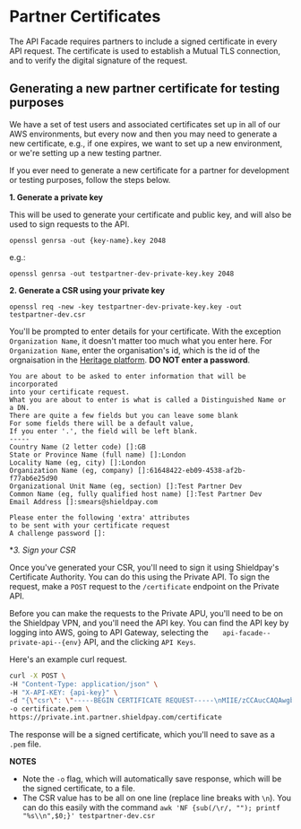 # Partner Certificates

The API Facade requires partners to include a signed certificate in every API request. The certificate is used to establish a Mutual TLS connection, and to verify the digital signature of the request.

## Generating a new partner certificate for testing purposes

We have a set of test users and associated certificates set up in all of our AWS environments, but every now and then you may need to generate a new certificate, e.g., if one expires, we want to set up a new environment, or we're setting up a new testing partner.

If you ever need to generate a new certificate for a partner for development or testing purposes, follow the steps below.

**1. Generate a private key**

This will be used to generate your certificate and public key, and will also be used to sign requests to the API.

```
openssl genrsa -out {key-name}.key 2048
```

e.g.:

```
openssl genrsa -out testpartner-dev-private-key.key 2048
```

**2. Generate a CSR using your private key**

```
openssl req -new -key testpartner-dev-private-key.key -out testpartner-dev.csr
```

You'll be prompted to enter details for your certificate. With the exception `Organization Name`, it doesn't matter too much what you enter here. For `Organization Name`, enter the organisation's id, which is the id of the orgnaisation in the [Heritage platform](./setting-partner-up-in-heritage.md). **DO NOT enter a password**.

```
You are about to be asked to enter information that will be incorporated
into your certificate request.
What you are about to enter is what is called a Distinguished Name or a DN.
There are quite a few fields but you can leave some blank
For some fields there will be a default value,
If you enter '.', the field will be left blank.
-----
Country Name (2 letter code) []:GB
State or Province Name (full name) []:London
Locality Name (eg, city) []:London
Organization Name (eg, company) []:61648422-eb09-4538-af2b-f77ab6e25d90
Organizational Unit Name (eg, section) []:Test Partner Dev
Common Name (eg, fully qualified host name) []:Test Partner Dev
Email Address []:smears@shieldpay.com

Please enter the following 'extra' attributes
to be sent with your certificate request
A challenge password []:
```

\*_3. Sign your CSR_

Once you've generated your CSR, you'll need to sign it using Shieldpay's Certificate Authority. You can do this using the Private API. To sign the request, make a `POST` request to the `/certificate` endpoint on the Private API.

Before you can make the requests to the Private APU, you'll need to be on the Shieldpay VPN, and you'll need the API key. You can find the API key by logging into AWS, going to API Gateway, selecting the `	api-facade--private-api--{env}` API, and the clicking `API Keys`.

Here's an example curl request.

```bash
curl -X POST \
-H "Content-Type: application/json" \
-H "X-API-KEY: {api-key}" \
-d "{\"csr\": \"-----BEGIN CERTIFICATE REQUEST-----\nMIIE/zCCAucCAQAwgbkxCzAJBgNVBAYTAkdCMQ8wDQYDVQQIDAZMb25kb24xDzAN\nBgNVBAcMBkxvbmRvbjEtMCsGA1UECgwkMDYwZmJiODMtOTFkYy00NGNiLThkYWMt\nOTU4ZGUyZTVmMjNkMRIwEAYDVQQLDAlTaGllbGRwYXkxHzAdBgNVBAMMFlNoaWVs\nZHBheSBUZXN0IFBhcnRuZXIxJDAiBgkqhkiG9w0BCQEWFWRldnRlYW1Ac2hpZWxk\ncGF5LmNvbTCCAiIwDQYJKoZIhvcNAQEBBQADggIPADCCAgoCggIBAOGFlaQeQ6ob\nwFfwfivzN/RvXwxCNoPCZkaRFNqotrRQJB93HAX9Dmb25K1Tsh+EoF8zt6Byro1M\nRi+8EKxRH9R71V1C1OQdAimSDma8eOyf2c8gWNjtWTEbigu4CL0YWK+iGVWYaGVM\nhWoc35yb9G+ldLKQwolpsHxXcMXvNCVkweRB6LYWVj4JZiThRqTFJz4fQ5EreOEc\nmoqotUUhvybVglCff5jbz3nCBHli66wi75qanPCVSH0AZmpRyCq7/KKzr2gWfUvq\n/8jX/tAz0ZY3OunCMkiT+rugRb2+BzNFW/9E9evsc3pMTFI9m3JA0BpGr9ubDGUI\n6w6h8pZwc8TvgmLaI5yR05KOn267suLbeQa76Sss7zQI/Lw8kkuphRecvTUR2f63\n6/tEUxdEeTATKAcKxwOjb2/BU4sazSG/v0FmW01OHUOtCwVlhMTfzTrtmfKSdtAF\nwdf/dIN37iDZt5lSqPWlLE1svABBDx1SsavlViqrHUe8ZX279/ftcro9IwEaYGcI\nrQs2hWmiSvPANyUR+CMWAOqUYN1UJlpYhDKsC+V9t9xN0Y6vPu0iUJn+h7OO8jsa\nxcVdELpsiix2aXjgh9b1bHg7nW1n90uYi1i2gFGgy/V8XnENiCoTbsg4neyOwWQL\npxGONEW3rmsxgDZkFpr10AOTm89f34kzAgMBAAGgADANBgkqhkiG9w0BAQsFAAOC\nAgEAETd9H3JJnDx+whiosdGZa9du8pwVYH+MJKBzcEK6AIDsZxHWya1HrePU6+iu\nNcEk+X3t2g8G+uWWxBG0KMo7wH4DpQW0R6zx5xBr2r0289cXPwbzPmOa4Kh3NPc+\nH14gdyi+TNohxpz4GcGne4ugf4asqSO3N618dk4U49KN5rbS57vwejdnHxlQ7sw9\nNuj465mzgAd+XJ5FOagO7jCMLgW0dC/MwsgmleLC7b/ljKZ7EX7ckhV/IXZ4UX+f\n/njVz1NiMgOo2z9ht6PVHT5AZGKawKWHSYNwj6MSZaC9PFIUucmkam75m+vV6I1s\n88vANwweEB4ekv91p61yzNcJyHhXkg60U9xKfpaaqopXYz7RcENm4az74P11bejo\noM2bhSl3vqexyXeEjANvvwjtaloPebP2EhhkgGDGWX1oaRcA2wUHrkFnWYg8y4sJ\njEqnZ0mP9alkpJNEFe0OeRQjWKYXp5dLfcLo1RGIU6H71+I+x6+gM+6cVQLrZ2GQ\nWmfsCCss1Gl3JINuWckPyKq0zV5dH20HklzcWoTDnH55iCS3MTWf4vM3vemqhOW0\nLAXuazJR6+QM2UcSe674h7c6th86iAIDwG0QqzvwQ6/jhK4XRRsSOdySbKDygz6Y\nni/Un43c7DvmU5vfjlHO6sql55TVPiAwM3xxTnWimcZGJb8=\n-----END CERTIFICATE REQUEST-----\"}" \
-o certificate.pem \
https://private.int.partner.shieldpay.com/certificate
```

The response will be a signed certificate, which you'll need to save as a `.pem` file.

**NOTES**

- Note the `-o` flag, which will automatically save response, which will be the signed certificate, to a file.
- The CSR value has to be all on one line (replace line breaks with `\n`). You can do this easily with the command `awk 'NF {sub(/\r/, ""); printf "%s\\n",$0;}' testpartner-dev.csr`